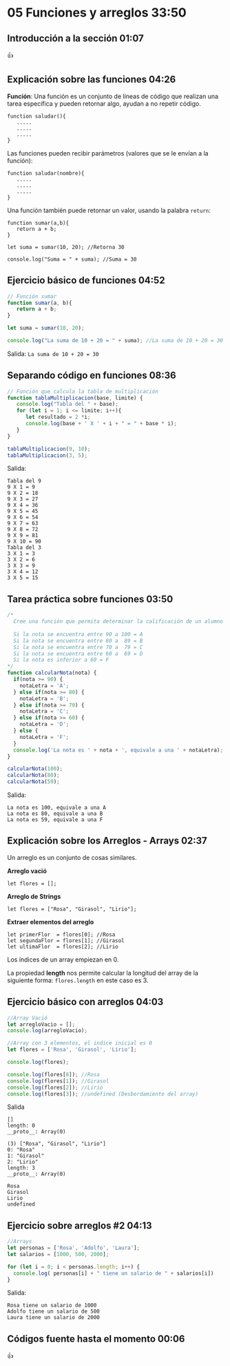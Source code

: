 # 05 Funciones y arreglos                                                                                      33:50
## Introducción a la sección                                                                                   01:07

:+1:

## Explicación sobre las funciones                                                                             04:26

**Función**: Una función es un conjunto de líneas de código que realizan una tarea específica y pueden retornar algo, ayudan a no repetir código.

```
function saludar(){
   .....
   .....
   .....
}
```

Las funciones pueden recibir parámetros (valores que se le envían a la función):

```
function saludar(nombre){
   .....
   .....
   .....
}
```

Una función también puede retornar un valor, usando la palabra `return`:

```
function sumar(a,b){
   return a + b;
}

let suma = sumar(10, 20); //Retorna 30

console.log("Suma = " + suma); //Suma = 30
```

## Ejercicio básico de funciones                                                                               04:52

```js
// Función sumar
function sumar(a, b){
   return a + b;
}

let suma = sumar(10, 20);

console.log("La suma de 10 + 20 = " + suma); //La suma de 10 + 20 = 30
```

Salida:
`La suma de 10 + 20 = 30`

## Separando código en funciones                                                                               08:36

```js
// Función que calcula la tabla de multiplicación
function tablaMultiplicacion(base, limite) {
   console.log("Tabla del " + base);
   for (let i = 1; i <= limite; i++){
      let resultado = 2 *i;
      console.log(base + ' X ' + i + " = " + base * i);
   }
}

tablaMultiplicacion(9, 10);
tablaMultiplicacion(3, 5);
```

Salida:
```
Tabla del 9
9 X 1 = 9
9 X 2 = 18
9 X 3 = 27
9 X 4 = 36
9 X 5 = 45
9 X 6 = 54
9 X 7 = 63
9 X 8 = 72
9 X 9 = 81
9 X 10 = 90
Tabla del 3
3 X 1 = 3
3 X 2 = 6
3 X 3 = 9
3 X 4 = 12
3 X 5 = 15
```

## Tarea práctica sobre funciones                                                                              03:50

```js
/*
  Cree una función que permita determinar la calificación de un alumno en letras.
  
  Si la nota se encuentra entre 90 a 100 = A
  Si la nota se encuentra entre 80 a  89 = B
  Si la nota se encuentra entre 70 a  79 = C
  Si la nota se encuentra entre 60 a  69 = D
  Si la nota es inferior a 60 = F
*/
function calcularNota(nota) {
  if(nota >= 90) {
    notaLetra = 'A';
  } else if(nota >= 80) {
    notaLetra = 'B';
  } else if(nota >= 70) {
    notaLetra = 'C';
  } else if(nota >= 60) {
    notaLetra = 'D';
  } else {
    notaLetra = 'F';
  }
  console.log('La nota es ' + nota + ', equivale a una ' + notaLetra);
}

calcularNota(100);
calcularNota(80);
calcularNota(59);
```
Salida:
```
La nota es 100, equivale a una A
La nota es 80, equivale a una B
La nota es 59, equivale a una F
```

## Explicación sobre los Arreglos - Arrays                                                                     02:37

Un arreglo es un conjunto de cosas similares.

**Arreglo vació**

`let flores = [];`

**Arreglo de Strings**

`let flores = ["Rosa", "Girasol", "Lirio"];`

**Extraer elementos del arreglo**
```
let primerFlor  = flores[0]; //Rosa
let segundaFlor = flores[1]; //Girasol
let ultimaFlor  = flores[2]; //Lirio
```

Los índices de un array empiezan en 0.

La propiedad **length** nos permite calcular la longitud del array de la siguiente forma: `flores.length` en este caso es 3.

## Ejercicio básico con arreglos                                                                               04:03

```js
//Array Vació
let arregloVacio = [];
console.log(arregloVacio); 

//Array con 3 elementos, el indice inicial es 0
let flores = ['Rosa', 'Girasol', 'Lirio'];

console.log(flores);

console.log(flores[0]); //Rosa
console.log(flores[1]); //Girasol
console.log(flores[2]); //Lirio
console.log(flores[3]); //undefined (Desbordamiento del array)
```
Salida
```
[]
length: 0
__proto__: Array(0)

(3) ["Rosa", "Girasol", "Lirio"]
0: "Rosa"
1: "Girasol"
2: "Lirio"
length: 3
__proto__: Array(0)

Rosa
Girasol
Lirio
undefined
```

## Ejercicio sobre arreglos #2                                                                                 04:13

```js
//Arrays
let personas = ['Rosa', 'Adolfo', 'Laura'];
let salarios = [1000, 500, 2000];

for (let i = 0; i < personas.length; i++) {
  console.log( personas[i] + " tiene un salario de " + salarios[i])	
}
```
Salida:
```
Rosa tiene un salario de 1000
Adolfo tiene un salario de 500
Laura tiene un salario de 2000
```
## Códigos fuente hasta el momento                                                                             00:06

:+1:
